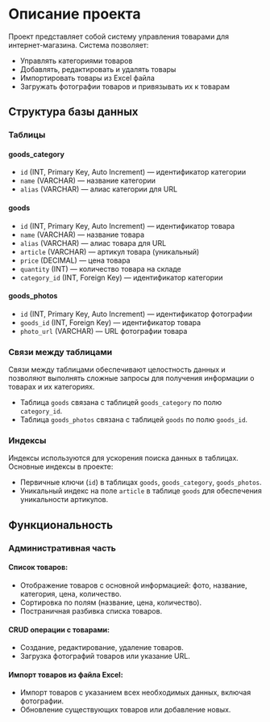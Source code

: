 # Описание проекта

Проект представляет собой систему управления товарами для интернет-магазина. Система позволяет:

- Управлять категориями товаров
- Добавлять, редактировать и удалять товары
- Импортировать товары из Excel файла
- Загружать фотографии товаров и привязывать их к товарам

## Структура базы данных

### Таблицы

#### goods_category

- `id` (INT, Primary Key, Auto Increment) — идентификатор категории
- `name` (VARCHAR) — название категории
- `alias` (VARCHAR) — алиас категории для URL

#### goods

- `id` (INT, Primary Key, Auto Increment) — идентификатор товара
- `name` (VARCHAR) — название товара
- `alias` (VARCHAR) — алиас товара для URL
- `article` (VARCHAR) — артикул товара (уникальный)
- `price` (DECIMAL) — цена товара
- `quantity` (INT) — количество товара на складе
- `category_id` (INT, Foreign Key) — идентификатор категории

#### goods_photos

- `id` (INT, Primary Key, Auto Increment) — идентификатор фотографии
- `goods_id` (INT, Foreign Key) — идентификатор товара
- `photo_url` (VARCHAR) — URL фотографии товара

### Связи между таблицами

Связи между таблицами обеспечивают целостность данных и позволяют выполнять сложные запросы для получения информации о товарах и их категориях.

- Таблица `goods` связана с таблицей `goods_category` по полю `category_id`.
- Таблица `goods_photos` связана с таблицей `goods` по полю `goods_id`.

### Индексы

Индексы используются для ускорения поиска данных в таблицах. Основные индексы в проекте:

- Первичные ключи (`id`) в таблицах `goods`, `goods_category`, `goods_photos`.
- Уникальный индекс на поле `article` в таблице `goods` для обеспечения уникальности артикулов.

## Функциональность

### Административная часть

#### Список товаров:

- Отображение товаров с основной информацией: фото, название, категория, цена, количество.
- Сортировка по полям (название, цена, количество).
- Постраничная разбивка списка товаров.

#### CRUD операции с товарами:

- Создание, редактирование, удаление товаров.
- Загрузка фотографий товаров или указание URL.

#### Импорт товаров из файла Excel:

- Импорт товаров с указанием всех необходимых данных, включая фотографии.
- Обновление существующих товаров или добавление новых.
